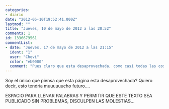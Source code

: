```yaml
---
categories:
- diario
date: "2012-05-10T19:52:41.000Z"
lastmod: ""
title: "Jueves, 10 de mayo de 2012 a las 20:52"
comments: 1
id: 1336679561
commentList:
- date: "Jueves, 17 de mayo de 2012 a las 21:15"
  ident: "1"
  user: "Chevi"
  color: "eb0000"
  comment: "Pues claro que esta desaprovechada, como casi todas las cosas interesantes en la vida... Pero quien sabe, quizas un dia, poco a poco, la gente vaya descubriendo esos detalles diseminados por el mundo, que hacen de el un sitio tan interesante. Y quizas ese dia, esto se haga famoso :)"
---
```


Soy el único que piensa que esta página esta desaprovechada? Quiero decir, esto tendría muuuuuucho futuro....  
  
ESPACIO PARA LLENAR PALABRAS Y PERMITIR QUE ESTE TEXTO SEA PUBLICADO SIN PROBLEMAS, DISCULPEN LAS MOLESTIAS...